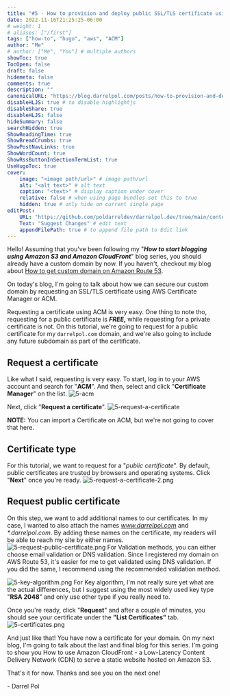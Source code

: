 ```yaml
---
title: "#5 - How to provision and deploy public SSL/TLS certificate using AWS Certificate Manager"
date: 2022-11-16T21:25:25-06:00
# weight: 1
# aliases: ["/first"]
tags: ["how-to", "hugo", "aws", "ACM"]
author: "Me"
# author: ["Me", "You"] # multiple authors
showToc: true
TocOpen: false
draft: false
hidemeta: false
comments: true
description: ""
canonicalURL: "https://blog.darrelpol.com/posts/how-to-provision-and-deploy-public-certificates"
disableHLJS: true # to disable highlightjs
disableShare: true
disableHLJS: false
hideSummary: false
searchHidden: true
ShowReadingTime: true
ShowBreadCrumbs: true
ShowPostNavLinks: true
ShowWordCount: true
ShowRssButtonInSectionTermList: true
UseHugoToc: true
cover:
    image: "<image path/url>" # image path/url
    alt: "<alt text>" # alt text
    caption: "<text>" # display caption under cover
    relative: false # when using page bundles set this to true
    hidden: true # only hide on current single page
editPost:
    URL: "https://github.com/poldarreldev/darrelpol.dev/tree/main/content"
    Text: "Suggest Changes" # edit text
    appendFilePath: true # to append file path to Edit link
---
```

Hello! Assuming that you've been following my "***How to start blogging using Amazon S3 and Amazon CloudFront***" blog series, you should already have a custom domain by now. If you haven't, checkout my blog about [How to get custom domain on Amazon Route 53](../how-to-get-custom-domain-on-amazon-route-53). 

On today's blog, I'm going to talk about how we can secure our custom domain by requesting an SSL/TLS certificate using AWS Certificate Manager or ACM.

Requesting a certificate using ACM is very easy. One thing to note tho, requesting for a public certificate is ***FREE,*** while requesting for a private certificate is not. On this tutorial, we're going to request for a public certificate for my `darrelpol.com` domain, and we're also going to include any future subdomain as part of the certificate. 

## Request a certificate
Like what I said, requesting is very easy. To start, log in to your AWS account and search for "**ACM**". And then, select and click "**Certificate Manager**" on the list.
![5-acm](/5-acm.png)


Next, click "**Request a certificate**".
![5-request-a-certificate](/5-request-a-certificate.png)

**NOTE:** You can import a Certificate on ACM, but we're not going to cover that here.

## Certificate type
For this tutorial, we want to request for a "*public certificate*". By default, public certificates are trusted by browsers and operating systems. Click "**Next**" once you're ready.
![5-request-a-certificate-2.png](/5-request-a-certificate-2.png)

## Request public certificate
On this step, we want to add additional names to our certificates. In my case, I wanted to also attach the names *www.darrelpol.com* and *\*.darrelpol.com*. By adding these names on the certificate, my readers will be able to reach my site by either names.
![5-request-public-certificate.png](/5-request-public-certificate.png)
For Validation methods, you can either choose email validation or DNS validation. Since I registered my domain on AWS Route 53, it's easier for me to get validated using DNS validation. If you did the same, I recommend using the recommended validation method.

![5-key-algorithm.png](/5-key-algorithm.png)
For Key algorithm, I'm not really sure yet what are the actual differences, but I suggest using the most widely used key type "**RSA 2048**" and only use other type if you really need to. 

Once you're ready, click "**Request**" and after a couple of minutes, you should see your certificate under the **"List Certificates"** tab.
![5-certificates.png](/5-certificates.png)


And just like that! You have now a certificate for your domain. On my next blog, I'm going to talk about the last and final blog for this series. I'm going to show you How to use Amazon CloudFront - a Low-Latency Content Delivery Network (CDN) to serve a static website hosted on Amazon S3. 

That's it for now. Thanks and see you on the next one! 

\- Darrel Pol